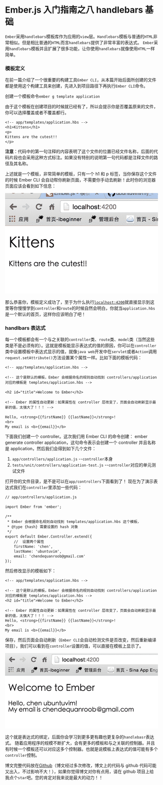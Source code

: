 # Ember.js 入门指南之八 handlebars 基础

`Ember`采用`handlebars`模板库作为应用的`view`层。`Handlebars`模板与普通的`HTML`非常相似。但是相比普通的`HTML`而言`handlebars`提供了非常丰富的表达式。 `Ember`采用`handlebars`模板并且扩展了很多功能，让你使用`handlebars`就像使用`HTML`一样简单。

### 模板定义

在前一篇介绍了一个很重要的构建工具`Ember CLI`，从本篇开始后面所创建的文件都是使用这个构建工具来创建，先进入到项目路径下再执行`Ember CLI`命令。

创建一个模板命令`ember g template application`

由于这个模板在创建项目的时候就已经有了，所以会提示你是否覆盖原来的文件，你可以选择覆盖或者不覆盖都行。

```
<!-- app/templates/application.hbs -->  
<h1>Kittens</h1>  
<p>  
Kittens are the cutest!!  
</p> 
```

**注意**：代码中的第一句注释的内容表明了这个文件的位置已经文件名称，后面的代码片段也会采用这种方式标注。如果没有特别的说明第一句代码都是注释文件的路径及其名称。

上述就是一个模板，非常简单的模板，只有一个 h1 和 p 标签，当你保存这个文件的时候 Ember CLI 会自动帮你刷新页面，不需要你手动去刷新！此时你的浏览器页面应该会看到如下信息：

![run result](img/750c8e807dcd8d5505ff351bc6bbc860.jpg)

那么恭喜你，模板定义成功了，至于为什么执行[`localhost:4200`](http://localhost:4200)就直接显示到这里等你慢慢学到`controller`和`route`的时候自然会明白，你就当`application.hbs`是一个默认的首页，这样你应该明白了吧！

### handlbars 表达式

每一个模板都会有一个与之关联的`controller`类、`route`类、`model`类（当然这些类是不是必须有的）。这就是模板能显示表达式的值的原因，你可以在`controller`类中设置模板中表达式显示的值，就像`java web`开发中在`servlet`或者`Action`调用`request.setAttribute()`方法设置某个属性一样。比如下面的模板代码：

```
<!-- app/templates/application.hbs -->

<!-- 这个是默认的模板，Ember 会根据命名的规则自动找到 controllers/application 对应的模板是 templates/application.hbs -->

<h2 id="title">Welcome to Ember</h2>

<!-- Ember 的属性自动更新：如果属性在 controller 层改变了，页面会自动刷新显示最新的值，太强大了！！！ -->

Hello, <strong>{{firstName}} {{lastName}}</strong>!  
<br>  
My email is <b>{{email}}</b> 
```

下面我们创建一个 controller。这次我们用 Ember CLI 的命令创建： ember generate controller application，这句命令表示会创建一个 controller 并且名称是 application，然后我们会得到如下几个文件：

1.  `app/controllers/application.js` --`controller`本身
2.  `tests/unit/controllers/application-test.js` --`controller`对应的单元测试文件

打开你的文件目录，是不是可以在`app/controllers`下面看到了！ 现在为了演示表达式我们在`controller`里添加一些代码：

```
// app/controllers/application.js

import Ember from 'ember';

/**
 * Ember 会根据命名规则自动找到 templates/application.hbs 这个模板，
 * @type {hash} 需要设置的 hash 对象
 */
export default Ember.Controller.extend({  
    //  设置两个属性
    firstName: 'chen',
    lastName: 'ubuntuvim',
    email: 'chendequanroob@gmail.com'
}); 
```

然后修改显示的模板如下：

```
<!-- app/templates/application.hbs -->

<!-- 这个是默认的模板，Ember 会根据命名的规则自动找到 controllers/application 对应的模板是 templates/application.hbs -->  
<h2 id="title">Welcome to Ember</h2>

<!-- Ember 的属性自动更新：如果属性在 controller 层改变了，页面会自动刷新显示最新的值，太强大了！！！ -->  
Hello, <strong>{{firstName}} {{lastName}}</strong>!  
<br>  
My email is <b>{{email}}</b> 
```

保存，然后页面会自动刷新（`Ember CLI`会自动检测文件是否改变，然后重新编译项目），我们可以看到在`controller`设置的值，可以直接在模板上显示了。

![run result](img/0055ec369d0df34bd1e92c03440ec68c.jpg)

这个就是表达式的绑定，后面你会学习到更多更有趣也更复杂的`handlebasr`表达式。 随着应用程序的规模不断扩大，会有更多的模板和与之关联的控制器。并且有时候一个模板还可以对应这多个控制器。也就是说模板上表达式的值可能有多个`controller`控制。

博文完整代码放在[Github](https://github.com/ubuntuvim/my_emberjs_code)（博文经过多次修改，博文上的代码与 github 代码可能又出入，不过影响不大！），如果你觉得博文对你有点用，请在 github 项目上给我点个`star`吧。您的肯定对我来说是最大的动力！！